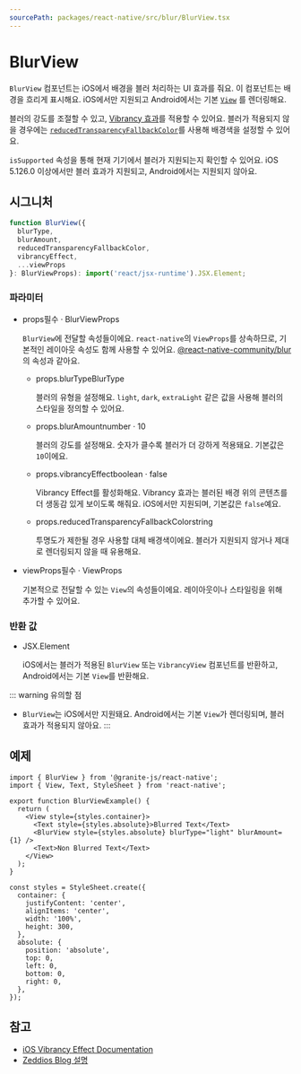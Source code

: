 ```yaml
---
sourcePath: packages/react-native/src/blur/BlurView.tsx
---
```


# BlurView

`BlurView` 컴포넌트는 iOS에서 배경을 블러 처리하는 UI 효과를 줘요. 이 컴포넌트는 배경을 흐리게 표시해요. iOS에서만 지원되고
Android에서는 기본 [`View`](https://reactnative.dev/docs/0.72/view) 를 렌더링해요.

블러의 강도를 조절할 수 있고, [Vibrancy 효과](https://developer.apple.com/documentation/uikit/uivibrancyeffect?language=objc)를 적용할 수 있어요. 블러가 적용되지 않을 경우에는 [`reducedTransparencyFallbackColor`](https://github.com/Kureev/react-native-blur/tree/v4.3.2?tab=readme-ov-file#blurview)를 사용해 배경색을 설정할 수 있어요.

`isSupported` 속성을 통해 현재 기기에서 블러가 지원되는지 확인할 수 있어요. iOS 5.126.0 이상에서만 블러 효과가 지원되고, Android에서는 지원되지 않아요.

## 시그니처

```typescript
function BlurView({
  blurType,
  blurAmount,
  reducedTransparencyFallbackColor,
  vibrancyEffect,
  ...viewProps
}: BlurViewProps): import('react/jsx-runtime').JSX.Element;
```

### 파라미터

<ul class="post-parameters-ul">
  <li class="post-parameters-li post-parameters-li-root">
    <span class="post-parameters--name">props</span><span class="post-parameters--required">필수</span> · <span class="post-parameters--type">BlurViewProps</span>
    <br />
    <p class="post-parameters--description"><code>BlurView</code>에 전달할 속성들이에요. <code>react-native</code>의 <code>ViewProps</code>를 상속하므로, 기본적인 레이아웃 속성도 함께 사용할 수 있어요. <a href="https://github.com/Kureev/react-native-blur/tree/v4.3.2?tab=readme-ov-file#blurview" target="_blank" rel="noreferrer">@react-native-community/blur</a> 의 속성과 같아요.</p>
    <ul class="post-parameters-ul">
      <li class="post-parameters-li">
        <span class="post-parameters--name">props.blurType</span><span class="post-parameters--type">BlurType</span>
        <br />
        <p class="post-parameters--description">블러의 유형을 설정해요. <code>light</code>, <code>dark</code>, <code>extraLight</code> 같은 값을 사용해 블러의 스타일을 정의할 수 있어요.</p>
      </li>
      <li class="post-parameters-li">
        <span class="post-parameters--name">props.blurAmount</span><span class="post-parameters--type">number</span> · <span class="post-parameters--default">10</span>
        <br />
        <p class="post-parameters--description">블러의 강도를 설정해요. 숫자가 클수록 블러가 더 강하게 적용돼요. 기본값은 <code>10</code>이에요.</p>
      </li>
      <li class="post-parameters-li">
        <span class="post-parameters--name">props.vibrancyEffect</span><span class="post-parameters--type">boolean</span> · <span class="post-parameters--default">false</span>
        <br />
        <p class="post-parameters--description">Vibrancy Effect를 활성화해요. Vibrancy 효과는 블러된 배경 위의 콘텐츠를 더 생동감 있게 보이도록 해줘요. iOS에서만 지원되며, 기본값은 <code>false</code>예요.</p>
      </li>
      <li class="post-parameters-li">
        <span class="post-parameters--name">props.reducedTransparencyFallbackColor</span><span class="post-parameters--type">string</span>
        <br />
        <p class="post-parameters--description">투명도가 제한될 경우 사용할 대체 배경색이에요. 블러가 지원되지 않거나 제대로 렌더링되지 않을 때 유용해요.</p>
      </li>
    </ul>
  </li>
</ul>
<ul class="post-parameters-ul">
  <li class="post-parameters-li post-parameters-li-root">
    <span class="post-parameters--name">viewProps</span><span class="post-parameters--required">필수</span> · <span class="post-parameters--type">ViewProps</span>
    <br />
    <p class="post-parameters--description">기본적으로 전달할 수 있는 <code>View</code>의 속성들이에요. 레이아웃이나 스타일링을 위해 추가할 수 있어요.</p>
  </li>
</ul>

### 반환 값

<ul class="post-parameters-ul">
  <li class="post-parameters-li post-parameters-li-root">
    <span class="post-parameters--type">JSX.Element</span>
    <br />
    <p class="post-parameters--description">iOS에서는 블러가 적용된 <code>BlurView</code> 또는 <code>VibrancyView</code> 컴포넌트를 반환하고, Android에서는 기본 <code>View</code>를 반환해요.</p>
  </li>
</ul>

::: warning 유의할 점

- `BlurView`는 iOS에서만 지원돼요. Android에서는 기본 `View`가 렌더링되며, 블러 효과가 적용되지 않아요.
  :::

## 예제

```tsx
import { BlurView } from '@granite-js/react-native';
import { View, Text, StyleSheet } from 'react-native';

export function BlurViewExample() {
  return (
    <View style={styles.container}>
      <Text style={styles.absolute}>Blurred Text</Text>
      <BlurView style={styles.absolute} blurType="light" blurAmount={1} />
      <Text>Non Blurred Text</Text>
    </View>
  );
}

const styles = StyleSheet.create({
  container: {
    justifyContent: 'center',
    alignItems: 'center',
    width: '100%',
    height: 300,
  },
  absolute: {
    position: 'absolute',
    top: 0,
    left: 0,
    bottom: 0,
    right: 0,
  },
});
```

## 참고

- [iOS Vibrancy Effect Documentation](https://developer.apple.com/documentation/uikit/uivibrancyeffect)
- [Zeddios Blog 설명](https://zeddios.tistory.com/1140)
